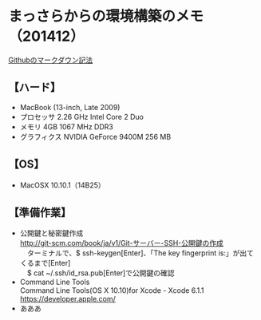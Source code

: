 
まっさらからの環境構築のメモ（201412）  
=====================================
[Githubのマークダウン記法](http://codechord.com/2012/01/readme-markdown/ "") 

【ハード】
----------
*	MacBook (13-inch, Late 2009)
*	プロセッサ 2.26 GHz Intel Core 2 Duo
*	メモリ 4GB 1067 MHz DDR3
*	グラフィクス NVIDIA GeForce 9400M 256 MB

【OS】
----------
*	MacOSX 10.10.1（14B25）

【準備作業】
----------
*	公開鍵と秘密鍵作成  
  http://git-scm.com/book/ja/v1/Git-サーバー-SSH-公開鍵の作成  
　ターミナルで、$ ssh-keygen[Enter]、「The key fingerprint is:」が出てくるまで[Enter]  
　$ cat ~/.ssh/id_rsa.pub[Enter]で公開鍵の確認  
*	Command Line Tools  
  Command Line Tools(OS X 10.10)for Xcode - Xcode 6.1.1   
  https://developer.apple.com/  
*	あああ

